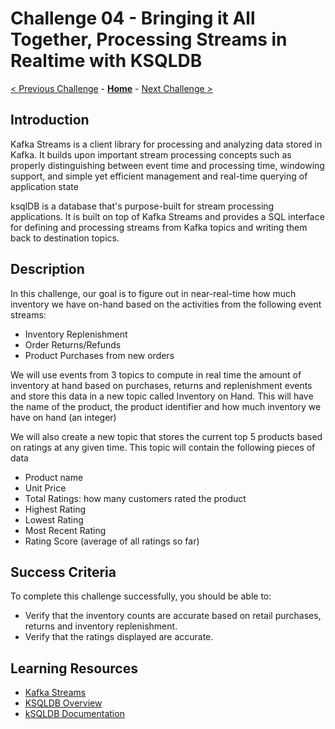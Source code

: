 # Challenge 04 - Bringing it All Together, Processing Streams in Realtime with KSQLDB

[< Previous Challenge](./Challenge-03.md) - **[Home](../README.md)** - [Next Challenge >](./Challenge-05.md)

## Introduction
Kafka Streams is a client library for processing and analyzing data stored in Kafka. It builds upon important stream processing concepts such as properly distinguishing between event time and processing time, windowing support, and simple yet efficient management and real-time querying of application state

ksqlDB is a database that's purpose-built for stream processing applications. It is built on top of Kafka Streams and provides a SQL interface for defining and processing streams from Kafka topics and writing them back to destination topics.

## Description

In this challenge, our goal is to figure out in near-real-time how much inventory we have on-hand based on the activities from the following event streams:
- Inventory Replenishment
- Order Returns/Refunds
- Product Purchases from new orders

We will use events from 3 topics to compute in real time the amount of inventory at hand based on purchases, returns and replenishment events and store this data in a new topic called Inventory on Hand. This will have the name of the product, the product identifier and how much inventory we have on hand (an integer)

We will also create a new topic that stores the current top 5 products based on ratings at any given time. This topic will contain the following pieces of data
- Product name
- Unit Price
- Total Ratings: how many customers rated the product
- Highest Rating
- Lowest Rating
- Most Recent Rating
- Rating Score (average of all ratings so far)


## Success Criteria

To complete this challenge successfully, you should be able to:
- Verify that the inventory counts are accurate based on retail purchases, returns and inventory replenishment.
- Verify that the ratings displayed are accurate.

## Learning Resources

- [Kafka Streams](https://kafka.apache.org/34/documentation/streams/core-concepts)
- [KSQLDB Overview](https://ksqldb.io/overview.html)
- [kSQLDB Documentation](https://docs.ksqldb.io/en/latest/)
